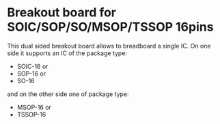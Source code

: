 # Breakout board for SOIC/SOP/SO/MSOP/TSSOP 16pins

This dual sided breakout board allows to breadboard a
single IC. On one side it supports an IC of the package 
type:

* SOIC-16 or
* SOP-16 or
* SO-16

and on the other side one of package type:

* MSOP-16 or
* TSSOP-16
